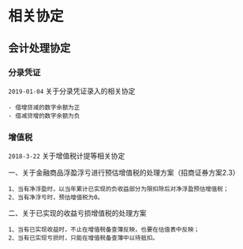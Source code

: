 # 相关协定


## 会计处理协定


### 分录凭证

`2019-01-04` 关于分录凭证录入的相关协定

    - 借增贷减的数字余额为正
    - 借减贷增的数字余额为负


### 增值税

`2018-3-22` 关于增值税计提等相关协定

一、关于金融商品浮盈浮亏进行预估增值税的处理方案（招商证券方案2.3）

    1、当有净浮盈时，以当年累计已实现的负收益部分为限扣除后对净浮盈预估增值税；
    2、当有净浮亏时，预估增值税为0。
  
二、关于已实现的收益亏损增值税的处理方案

	1、当有已实现收益时，不止在增值税备查簿反映，也要在估值表中反映；
	2、当有已实现亏损时，只能在增值税备查簿中以待抵扣。

